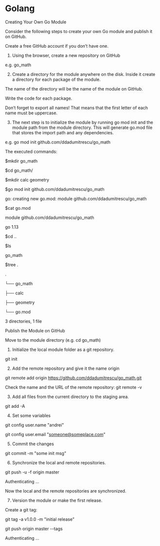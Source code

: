 # Golang
Creating Your Own Go Module


Consider the following steps to create your own Go module and publish it on GitHub.

Create a free GitHub account if you don’t have one.

1. Using the browser, create a new repository on GitHub

e.g. go_math



2. Create a directory for the module anywhere on the disk. Inside it create a directory for each package of the module.

The name of the directory will be the name of the module on GitHub.

Write the code for each package.

Don’t forget to export all names! That means that the first letter of each name must be uppercase.



3. The next step is to initialize the module by running go mod init and the module path from the module directory. This will generate go.mod file that stores the import path and any dependencies.

e.g. go mod init github.com/ddadumitrescu/go_math



The executed commands:

$mkdir go_math

$cd go_math/

$mkdir calc geometry

$go mod init github.com/ddadumitrescu/go_math

go: creating new go.mod: module github.com/ddadumitrescu/go_math

$cat go.mod

module github.com/ddadumitrescu/go_math



go 1.13

$cd ..

$ls

go_math

$tree .

.

└── go_math

├── calc

├── geometry

└── go.mod



3 directories, 1 file



Publish the Module on GitHub


Move to the module directory (e.g. cd go_math)

1. Initialize the local module folder as a git repository.

git init

2. Add the remote repository and give it the name origin

git remote add origin https://github.com/ddadumitrescu/go_math.git

Check the name and the URL of the remote repository: git remote -v

3. Add all files from the current directory to the staging area.

git add -A

4. Set some variables

git config user.name "andrei"

git config user.email "someone@someplace.com"

5. Commit the changes

git commit -m "some init msg"

6. Synchronize the local and remote repositories.

git push -u -f origin master

Authenticating …

Now the local and the remote repositories are synchronized.

7. Version the module or make the first release.

Create a git tag:

git tag -a v1.0.0 -m "initial release"

git push origin master --tags

Authenticating ...
